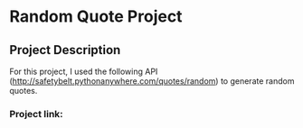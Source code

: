 # Random Quote Project

## Project Description
For this project, I used the following API (http://safetybelt.pythonanywhere.com/quotes/random) to generate random quotes.

### Project link: 

